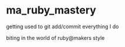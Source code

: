 # ma_ruby_mastery
getting used to git add/commit everything I do

biting in the world of ruby@makers style
